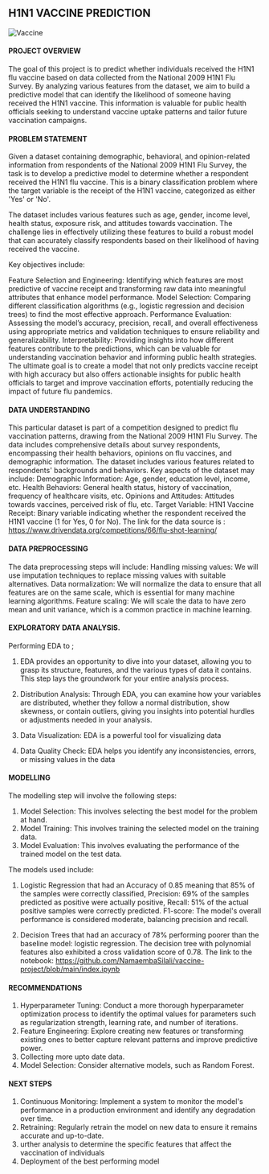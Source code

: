 ## H1N1 VACCINE PREDICTION
![Vaccine](image.jpg)

#### PROJECT OVERVIEW
The goal of this project is to predict whether individuals received the H1N1 flu vaccine based on data collected from the National 2009 H1N1 Flu Survey. By analyzing various features from the dataset, we aim to build a predictive model that can identify the likelihood of someone having received the H1N1 vaccine. This information is valuable for public health officials seeking to understand vaccine uptake patterns and tailor future vaccination campaigns.

#### PROBLEM STATEMENT
Given a dataset containing demographic, behavioral, and opinion-related information from respondents of the National 2009 H1N1 Flu Survey, the task is to develop a predictive model to determine whether a respondent received the H1N1 flu vaccine. This is a binary classification problem where the target variable is the receipt of the H1N1 vaccine, categorized as either 'Yes' or 'No'.

The dataset includes various features such as age, gender, income level, health status, exposure risk, and attitudes towards vaccination. The challenge lies in effectively utilizing these features to build a robust model that can accurately classify respondents based on their likelihood of having received the vaccine.

Key objectives include:

Feature Selection and Engineering: Identifying which features are most predictive of vaccine receipt and transforming raw data into meaningful attributes that enhance model performance.
Model Selection: Comparing different classification algorithms (e.g., logistic regression and decision trees) to find the most effective approach.
Performance Evaluation: Assessing the model’s accuracy, precision, recall, and overall effectiveness using appropriate metrics and validation techniques to ensure reliability and generalizability.
Interpretability: Providing insights into how different features contribute to the predictions, which can be valuable for understanding vaccination behavior and informing public health strategies.
The ultimate goal is to create a model that not only predicts vaccine receipt with high accuracy but also offers actionable insights for public health officials to target and improve vaccination efforts, potentially reducing the impact of future flu pandemics.

#### DATA UNDERSTANDING
This particular dataset is part of a competition designed to predict flu vaccination patterns, drawing from the National 2009 H1N1 Flu Survey. The data includes comprehensive details about survey respondents, encompassing their health behaviors, opinions on flu vaccines, and demographic information.
The dataset includes various features related to respondents' backgrounds and behaviors. Key aspects of the dataset may include:
Demographic Information: Age, gender, education level, income, etc.
Health Behaviors: General health status, history of vaccination, frequency of healthcare visits, etc.
Opinions and Attitudes: Attitudes towards vaccines, perceived risk of flu, etc.
Target Variable: H1N1 Vaccine Receipt: Binary variable indicating whether the respondent received the H1N1 vaccine (1 for Yes, 0 for No).
The link for the data source is : https://www.drivendata.org/competitions/66/flu-shot-learning/

#### DATA PREPROCESSING
The data preprocessing steps will include:
Handling missing values: We will use imputation techniques to replace missing values with suitable alternatives.
Data normalization: We will normalize the data to ensure that all features are on the same scale, which is essential for many machine learning algorithms.
Feature scaling: We will scale the data to have zero mean and unit variance, which is a common practice in machine learning.

#### EXPLORATORY DATA ANALYSIS.
Performing EDA to ;
1. EDA provides an opportunity to dive into your dataset, allowing you to grasp its structure, features, and the various types of data it contains. This step lays the groundwork for your entire analysis process.

2. Distribution Analysis: Through EDA, you can examine how your variables are distributed, whether they follow a normal distribution, show skewness, or contain outliers, giving you insights into potential hurdles or adjustments needed in your analysis.
3. Data Visualization: EDA is a powerful tool for visualizing data
4. Data Quality Check: EDA helps you identify any inconsistencies, errors, or missing values in the data

#### MODELLING
The modelling step will involve the following steps:
1. Model Selection: This involves selecting the best model for the problem at hand.
2. Model Training: This involves training the selected model on the training data.
3. Model Evaluation: This involves evaluating the performance of the trained model on the test data.

The models used include:
1. Logistic Regression that had an Accuracy of 0.85 meaning that 85% of the samples were correctly classified, Precision: 69% of the samples predicted as positive were actually positive, Recall: 51% of the actual positive samples were correctly predicted.
F1-score: The model's overall performance is considered moderate, balancing precision and recall.

2. Decision Trees that had an accuracy of 78% performing poorer than the baseline model: logistic regression. The decision tree with polynomial features also exhibited a cross validation score of 0.78.
The link to the notebook: https://github.com/NamaembaSilali/vaccine-project/blob/main/index.ipynb

#### RECOMMENDATIONS

1. Hyperparameter Tuning: Conduct a more thorough hyperparameter optimization process to identify the optimal values for parameters such as regularization strength, learning rate, and number of iterations.
2. Feature Engineering: Explore creating new features or transforming existing ones to better capture relevant patterns and improve predictive power.
3. Collecting more upto date data.
4. Model Selection: Consider alternative models, such as Random Forest.

#### NEXT STEPS

1. Continuous Monitoring: Implement a system to monitor the model's performance in a production environment and identify any degradation over time.
2. Retraining: Regularly retrain the model on new data to ensure it remains accurate and up-to-date.
3. urther analysis to determine the specific features that affect the vaccination of individuals
4. Deployment of the best performing model
